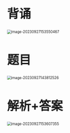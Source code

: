 # 背诵

<img src="C:\Users\51532\Desktop\Politics\04 每日一题\11 D87 D13 【马原】\02 Pic\00 背诵.png" alt="image-20230927153550467" style="zoom:60%;" />



# 题目

<img src="C:\Users\51532\Desktop\Politics\04 每日一题\11 D87 D13 【马原】\02 Pic\01 题目.png" alt="image-20230927143812526" style="zoom:60%;" />



# 解析+答案

<img src="C:\Users\51532\Desktop\Politics\04 每日一题\11 D87 D13 【马原】\02 Pic\02 答案解析.png" alt="image-20230927153607355" style="zoom:60%;" />



